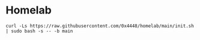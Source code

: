 # Homelab

```shell
curl -Ls https://raw.githubusercontent.com/0x4448/homelab/main/init.sh | sudo bash -s -- -b main
```
